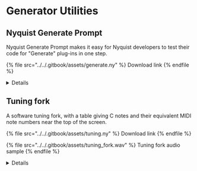 # Generator Utilities

## Nyquist Generate Prompt

Nyquist Generate Prompt makes it easy for Nyquist developers to test their code for "Generate" plug-ins in one step.

{% file src="../../.gitbook/assets/generate.ny" %}
Download link
{% endfile %}

<details>

<summary>Details</summary>

Authors: Steve Daulton, Edgar Franke, Steven Jones and [David R.Sky](https://audionyq.com/david\_r\_sky)

Nyquist Generate Prompt makes it easy for Nyquist developers to test their code for "Generate" plug-ins in one step, unlike the Nyquist Prompt built into Audacity under the Effect menu, which requires several steps including pre-loading audio to test. Simply type your Nyquist generate code into the edit fields, then Left Click, TAB or SHIFT + TAB from one edit line to the next or previous line.

For example:

```
 (setq mysound (noise 10))
 (lp mysound (pwl 0 5000 10 100 10))
```

The first line generates 10 seconds of white noise and assigns it to the variable _"mysound"_.\
The second line applies a low-pass filter sweeping down from 5 kHz to 100 Hz over a period of 10 seconds to _"mysound"_.

</details>

## Tuning fork

A software tuning fork, with a table giving C notes and their equivalent MIDI note numbers near the top of the screen.

{% file src="../../.gitbook/assets/tuning.ny" %}
Download link
{% endfile %}

{% file src="../../.gitbook/assets/tuning_fork.wav" %}
Tuning fork audio sample
{% endfile %}

<details>

<summary>Details</summary>

Author: [David R.Sky](https://audionyq.com/david\_r\_sky)

A software tuning fork, with a table giving C notes and their equivalent MIDI note numbers near the top of the screen.

**Parameters:**

1. **Tone duration:** \[0 - 300 seconds, default = 120]
2. **Constant or fade out:** \[0=constant volume or 1=fade out, default = constant]
3. **MIDI or frequency:** \[0=MIDI 1=frequency, default = MIDI] - choose whether to generate tone with reference to a MIDI note number or a frequency. **Note:** Middle C = MIDI note 60, A above Middle C (440 Hz) = MIDI note 69.
4. **MIDI note:** \[16 - 127, default = 69] - You can use non-integer values here (such as 60.75)
5. **Frequency:** \[20 - 20000 Hz, default = 440]

</details>

